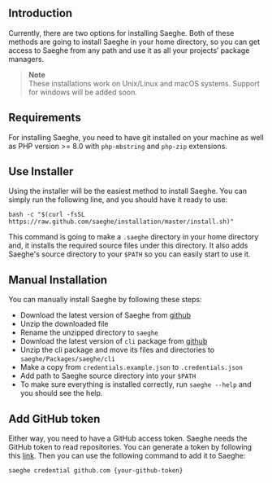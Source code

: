 ## Introduction

Currently, there are two options for installing Saeghe.
Both of these methods are going to install Saeghe in your home directory,
so you can get access to Saeghe from any path and use it as all your projects’ package managers.

> **Note**  
> These installations work on Unix/Linux and macOS systems.
> Support for windows will be added soon.

## Requirements

For installing Saeghe, you need to have git installed on your machine as well as PHP version >= 8.0
with `php-mbstring` and `php-zip` extensions.

## Use Installer

Using the installer will be the easiest method to install Saeghe.
You can simply run the following line, and you should have it ready to use:

```shell
bash -c "$(curl -fsSL https://raw.github.com/saeghe/installation/master/install.sh)"
```

This command is going to make a `.saeghe` directory in your home directory and,
it installs the required source files under this directory.
It also adds Saeghe's source directory to your `$PATH` so you can easily start to use it.

## Manual Installation

You can manually install Saeghe by following these steps:

- Download the latest version of Saeghe from [github](https://github.com/saeghe/saeghe/releases)
- Unzip the downloaded file
- Rename the unzipped directory to `saeghe`
- Download the latest version of `cli` package from [github](https://github.com/saeghe/cli/releases)
- Unzip the cli package and move its files and directories to `saeghe/Packages/saeghe/cli`
- Make a copy from `credentials.example.json` to `.credentials.json`
- Add path to Saeghe source directory into your `$PATH`
- To make sure everything is installed correctly, run `saeghe --help` and you should see the help.

## Add GitHub token

Either way, you need to have a GitHub access token. Saeghe needs the GitHub token to read repositories.
You can generate a token by following this [link](https://docs.github.com/en/authentication/keeping-your-account-and-data-secure/creating-a-personal-access-token).
Then you can use the following command to add it to Saeghe:

```shell
saeghe credential github.com {your-github-token}
```

